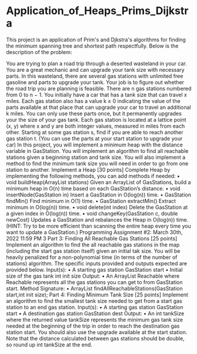 # Application_of_Heaps_Prims_Dijkstra
This project is an application of Prim's and Djkstra's algorithms for finding the minimum spanning tree and shortest path respectfully.
Below is the description of the problem:

You are trying to plan a road trip through a deserted wasteland in your car. You are a great
mechanic and can upgrade your tank size with necessary parts. In this wasteland, there are several
gas stations with unlimited free gasoline and parts to upgrade your tank. Your job is to figure out
whether the road trip you are planning is feasible.
There are n gas stations numbered from 0 to n − 1. You initially have a car that has a tank
size that can travel x miles. Each gas station also has a value k ≥ 0 indicating the value of the
parts available at that place that can upgrade your car to travel an additional k miles. You can
only use these parts once, but it permanently upgrades your the size of your gas tank.
Each gas station is located at a lattice point (x, y) where x and y are both integer values, measured
in miles from each other. Starting at some gas station s, find if you are able to reach another gas
station t. (You can use the parts at your start station to upgrade your car)
In this project, you will implement a minimum heap with the distance variable in GasStation.
You will implement an algorithm to find all reachable stations given a beginning station and tank
size. You will also implement a method to find the minimum tank size you will need in order to go
from one station to another. 
Implement a Heap [30 points]
Complete Heap by implementing the following methods, you can add methods if needed:
• void buildHeap(ArrayList<GasStaiony> stations)
Given an ArrayList of GasStations, build a minimum heap in O(n) time based on each
GasStation’s distance.
• void insertNode(GasStation in)
Insert a GasStation in O(log(n)) time.
• GasStation findMin()
Find minimum in O(1) time.
• GasStation extractMin()
Extract minimum in O(log(n)) time.
• void delete(int index)
Delete the GasStation at a given index in O(log(n)) time.
• void changeKey(GasStation c, double newCost)
Updates a GasStation and rebalances the Heap in O(log(n)) time. (HINT: Try to be more
efficient than scanning the entire heap every time you want to update a GasStation.)
Programming Assignment #2: March 30th, 2022 11:59 PM 3
Part 3: Finding All Reachable Gas Stations [25 points]
Implement an algorithm to find the all reachable gas stations in the map (including the start gas
station itself) given an initial tak size. You will be heavily penalized for a non-polynomial time (in
terms of the number of stations) algorithm. The specific inputs provided and outputs expected are
provided below.
Input(s):
• A starting gas station GasStation start
• Initial size of the gas tank int init size
Output:
• An ArrayList<GasStation> Reachable where Reachable represents all the gas stations you
can get to from GasStation start.
Method Signature:
• ArrayList<GasStation> findAllReachableStations(GasStation start,int init size);
Part 4: Finding Minimum Tank Size [25 points]
Implement an algorithm to find the smallest tank size needed to get from a start gas station to an
end gas station.
Input(s):
• A starting gas station GasStation start
• A destination gas station GasStation dest
Output:
• An int tankSize where the returned value tankSize represents the minimum gas tank size
needed at the beginning of the trip in order to reach the destination gas station start. You
should also use the upgrade available at the start station. Note that the distance calculated
between gas stations should be double, so round up int tankSize at the end.
